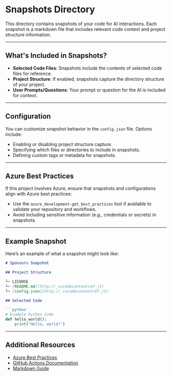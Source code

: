 # Snapshots Directory

This directory contains snapshots of your code for AI interactions. Each snapshot is a markdown file that includes relevant code context and project structure information.

---

## What's Included in Snapshots?

- **Selected Code Files**: Snapshots include the contents of selected code files for reference.
- **Project Structure**: If enabled, snapshots capture the directory structure of your project.
- **User Prompts/Questions**: Your prompt or question for the AI is included for context.

---

## Configuration

You can customize snapshot behavior in the `config.json` file. Options include:
- Enabling or disabling project structure capture.
- Specifying which files or directories to include in snapshots.
- Defining custom tags or metadata for snapshots.

---

## Azure Best Practices

If this project involves Azure, ensure that snapshots and configurations align with Azure best practices:
- Use the `azure_development-get_best_practices` tool if available to validate your repository and workflows.
- Avoid including sensitive information (e.g., credentials or secrets) in snapshots.

---

## Example Snapshot

Here’s an example of what a snapshot might look like:

```markdown
# Sponsors Snapshot

## Project Structure

└─ LICENSE  
└─ [README.md](http://_vscodecontentref_/1)  
└─ [config.json](http://_vscodecontentref_/2)  

## Selected Code

```python
# Example Python Code
def hello_world():
    print("Hello, world!")
```

---

## Additional Resources

- [Azure Best Practices](https://learn.microsoft.com/en-us/azure/architecture/best-practices/)
- [GitHub Actions Documentation](https://docs.github.com/actions)
- [Markdown Guide](https://www.markdownguide.org/)
